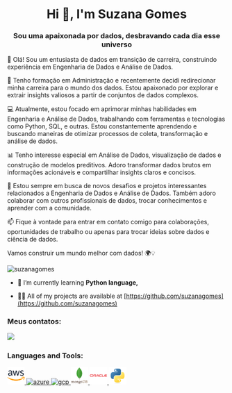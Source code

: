 <h1 align="center">Hi 👋, I'm Suzana Gomes</h1>
<h3 align="center">Sou uma apaixonada por dados, desbravando cada dia esse universo</h3>

👋 Olá! Sou um entusiasta de dados em transição de carreira, construindo experiência em Engenharia de Dados e Análise de Dados.

🔧 Tenho formação em Administração e recentemente decidi redirecionar minha carreira para o mundo dos dados. Estou apaixonado por explorar e extrair insights valiosos a partir de conjuntos de dados complexos.

💻 Atualmente, estou focado em aprimorar minhas habilidades em Engenharia e Análise de Dados, trabalhando com ferramentas e tecnologias como Python, SQL, e outras. Estou constantemente aprendendo e buscando maneiras de otimizar processos de coleta, transformação e análise de dados.

📊 Tenho interesse especial em Análise de Dados, visualização de dados e construção de modelos preditivos. Adoro transformar dados brutos em informações acionáveis e compartilhar insights claros e concisos.

🌱 Estou sempre em busca de novos desafios e projetos interessantes relacionados a Engenharia de Dados e Análise de Dados. Também adoro colaborar com outros profissionais de dados, trocar conhecimentos e aprender com a comunidade.

📫 Fique à vontade para entrar em contato comigo para colaborações, oportunidades de trabalho ou apenas para trocar ideias sobre dados e ciência de dados.

Vamos construir um mundo melhor com dados! 🌍💡


<p align="left"> <img src="https://komarev.com/ghpvc/?username=suzanagomes&label=Profile%20views&color=0e75b6&style=flat" alt="suzanagomes" /> </p>

- 🌱 I’m currently learning **Python language,**

- 👨‍💻 All of my projects are available at [https://github.com/suzanagomes](https://github.com/suzanagomes)


<h3 align="left">Meus contatos:</h3>  
<div align="left">
 <a href="https://www.linkedin.com/in/suzanag/" target="_blank"><img src="https://img.shields.io/badge/-LinkedIn-%230077B5?style=for-the-badge&logo=linkedin&logoColor=white" target="_blank"></a>


<h3 align="left">Languages and Tools:</h3>
<p align="left"> <a href="https://aws.amazon.com" target="_blank" rel="noreferrer"> <img src="https://raw.githubusercontent.com/devicons/devicon/master/icons/amazonwebservices/amazonwebservices-original-wordmark.svg" alt="aws" width="40" height="40"/> </a> <a href="https://azure.microsoft.com/en-in/" target="_blank" rel="noreferrer"> <img src="https://www.vectorlogo.zone/logos/microsoft_azure/microsoft_azure-icon.svg" alt="azure" width="40" height="40"/> </a> <a href="https://cloud.google.com" target="_blank" rel="noreferrer"> <img src="https://www.vectorlogo.zone/logos/google_cloud/google_cloud-icon.svg" alt="gcp" width="40" height="40"/> </a> <a href="https://www.mongodb.com/" target="_blank" rel="noreferrer"> <img src="https://raw.githubusercontent.com/devicons/devicon/master/icons/mongodb/mongodb-original-wordmark.svg" alt="mongodb" width="40" height="40"/> </a> <a href="https://www.oracle.com/" target="_blank" rel="noreferrer"> <img src="https://raw.githubusercontent.com/devicons/devicon/master/icons/oracle/oracle-original.svg" alt="oracle" width="40" height="40"/> </a> <a href="https://www.python.org" target="_blank" rel="noreferrer"> <img src="https://raw.githubusercontent.com/devicons/devicon/master/icons/python/python-original.svg" alt="python" width="40" height="40"/> </a> </p>


 
